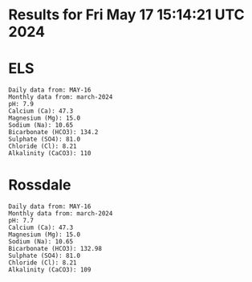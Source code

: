# Results for Fri May 17 15:14:21 UTC 2024
# ELS
```
Daily data from: MAY-16
Monthly data from: march-2024
pH: 7.9
Calcium (Ca): 47.3
Magnesium (Mg): 15.0
Sodium (Na): 10.65
Bicarbonate (HCO3): 134.2
Sulphate (SO4): 81.0
Chloride (Cl): 8.21
Alkalinity (CaCO3): 110
```
# Rossdale
```
Daily data from: MAY-16
Monthly data from: march-2024
pH: 7.7
Calcium (Ca): 47.3
Magnesium (Mg): 15.0
Sodium (Na): 10.65
Bicarbonate (HCO3): 132.98
Sulphate (SO4): 81.0
Chloride (Cl): 8.21
Alkalinity (CaCO3): 109
```
